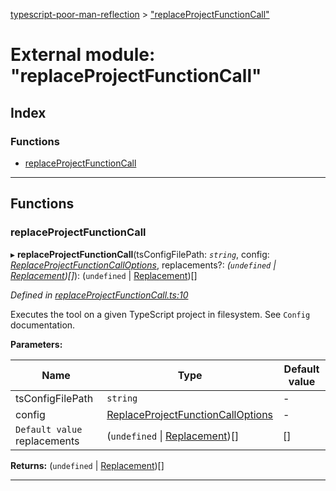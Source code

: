 [typescript-poor-man-reflection](../README.md) > ["replaceProjectFunctionCall"](../modules/_replaceprojectfunctioncall_.md)

# External module: "replaceProjectFunctionCall"

## Index

### Functions

* [replaceProjectFunctionCall](_replaceprojectfunctioncall_.md#replaceprojectfunctioncall)

---

## Functions

<a id="replaceprojectfunctioncall"></a>

###  replaceProjectFunctionCall

▸ **replaceProjectFunctionCall**(tsConfigFilePath: *`string`*, config: *[ReplaceProjectFunctionCallOptions](../interfaces/_types_.replaceprojectfunctioncalloptions.md)*, replacements?: *(`undefined` \| [Replacement](../interfaces/_types_.replacement.md))[]*): (`undefined` \| [Replacement](../interfaces/_types_.replacement.md))[]

*Defined in [replaceProjectFunctionCall.ts:10](https://github.com/cancerberoSgx/typescript-poor-man-reflection/blob/5f64bda/src/replaceProjectFunctionCall.ts#L10)*

Executes the tool on a given TypeScript project in filesystem. See `Config` documentation.

**Parameters:**

| Name | Type | Default value |
| ------ | ------ | ------ |
| tsConfigFilePath | `string` | - |
| config | [ReplaceProjectFunctionCallOptions](../interfaces/_types_.replaceprojectfunctioncalloptions.md) | - |
| `Default value` replacements | (`undefined` \| [Replacement](../interfaces/_types_.replacement.md))[] |  [] |

**Returns:** (`undefined` \| [Replacement](../interfaces/_types_.replacement.md))[]

___


